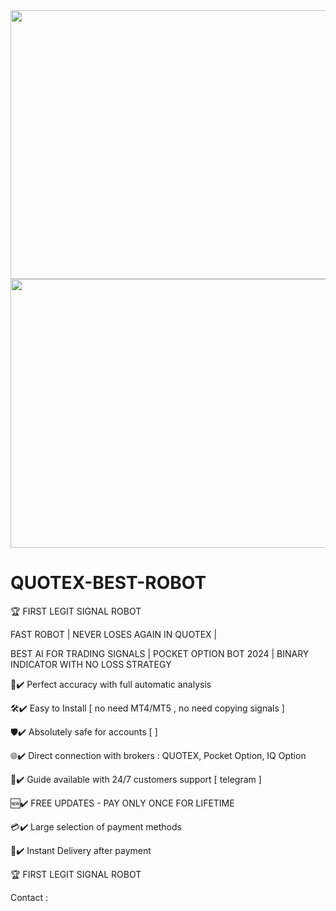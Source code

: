<img src="https://github.com/user-attachments/assets/6ad87ead-7f96-4281-ba0b-53c9e359cbf1" width="720" height="430"> 
<img src="https://github.com/user-attachments/assets/6ad87ead-7f96-4281-ba0b-53c9e359cbf1" width="720" height="430"> 



# QUOTEX-BEST-ROBOT
🏆 FIRST LEGIT SIGNAL ROBOT

FAST ROBOT | NEVER LOSES AGAIN IN QUOTEX |

BEST AI FOR TRADING SIGNALS | POCKET OPTION BOT 2024 | BINARY INDICATOR WITH NO LOSS STRATEGY

🎯✔️ Perfect accuracy with full automatic analysis

🛠️✔️ Easy to Install  [ no need MT4/MT5 , no need copying signals ]

🛡️✔️ Absolutely safe for accounts  [  ]

🌐✔️ Direct connection with brokers : QUOTEX, Pocket Option, IQ Option

🤝✔️ Guide available with 24/7 customers support  [ telegram ]

🆕✔️ FREE UPDATES - PAY ONLY ONCE FOR LIFETIME

💳✔️ Large selection of payment methods 

🚀✔️ Instant Delivery after payment

🏆 FIRST LEGIT SIGNAL ROBOT

Contact : 
